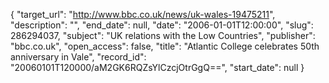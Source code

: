 {
  "target_url": "http://www.bbc.co.uk/news/uk-wales-19475211", 
  "description": "", 
  "end_date": null, 
  "date": "2006-01-01T12:00:00", 
  "slug": 286294037, 
  "subject": "UK relations with the Low Countries", 
  "publisher": "bbc.co.uk", 
  "open_access": false, 
  "title": "Atlantic College celebrates 50th anniversary in Vale", 
  "record_id": "20060101T120000/aM2GK6RQZsYlCzcjOtrGgQ==", 
  "start_date": null
}

